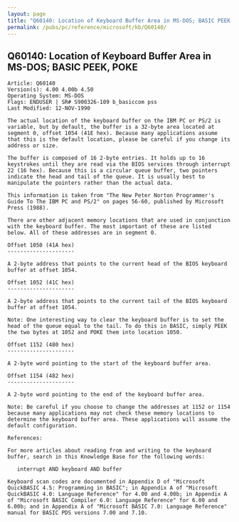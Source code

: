```yaml
---
layout: page
title: "Q60140: Location of Keyboard Buffer Area in MS-DOS; BASIC PEEK, POKE"
permalink: /pubs/pc/reference/microsoft/kb/Q60140/
---
```


## Q60140: Location of Keyboard Buffer Area in MS-DOS; BASIC PEEK, POKE

	Article: Q60140
	Version(s): 4.00 4.00b 4.50
	Operating System: MS-DOS
	Flags: ENDUSER | SR# S900326-109 b_basiccom pss
	Last Modified: 12-NOV-1990
	
	The actual location of the keyboard buffer on the IBM PC or PS/2 is
	variable, but by default, the buffer is a 32-byte area located at
	segment 0, offset 1054 (41E hex). Because many applications assume
	that this is the default location, please be careful if you change its
	address or size.
	
	The buffer is composed of 16 2-byte entries. It holds up to 16
	keystrokes until they are read via the BIOS services through interrupt
	22 (16 hex). Because this is a circular queue buffer, two pointers
	indicate the head and tail of the queue. It is usually best to
	manipulate the pointers rather than the actual data.
	
	This information is taken from "The New Peter Norton Programmer's
	Guide To The IBM PC and PS/2" on pages 56-60, published by Microsoft
	Press (1988).
	
	There are other adjacent memory locations that are used in conjunction
	with the keyboard buffer. The most important of these are listed
	below. All of these addresses are in segment 0.
	
	Offset 1050 (41A hex)
	---------------------
	
	A 2-byte address that points to the current head of the BIOS keyboard
	buffer at offset 1054.
	
	Offset 1052 (41C hex)
	---------------------
	
	A 2-byte address that points to the current tail of the BIOS keyboard
	buffer at offset 1054.
	
	Note: One interesting way to clear the keyboard buffer is to set the
	head of the queue equal to the tail. To do this in BASIC, simply PEEK
	the two bytes at 1052 and POKE them into location 1050.
	
	Offset 1152 (480 hex)
	---------------------
	
	A 2-byte word pointing to the start of the keyboard buffer area.
	
	Offset 1154 (482 hex)
	---------------------
	
	A 2-byte word pointing to the end of the keyboard buffer area.
	
	Note: Be careful if you choose to change the addresses at 1152 or 1154
	because many applications may not check these memory locations to
	determine the keyboard buffer area. These applications will assume the
	default configuration.
	
	References:
	
	For more articles about reading from and writing to the keyboard
	buffer, search in this Knowledge Base for the following words:
	
	   interrupt AND keyboard AND buffer
	
	Keyboard scan codes are documented in Appendix D of "Microsoft
	QuickBASIC 4.5: Programming in BASIC"; in Appendix A of "Microsoft
	QuickBASIC 4.0: Language Reference" for 4.00 and 4.00b; in Appendix A
	of "Microsoft BASIC Compiler 6.0: Language Reference" for 6.00 and
	6.00b; and in Appendix A of "Microsoft BASIC 7.0: Language Reference"
	manual for BASIC PDS versions 7.00 and 7.10.
